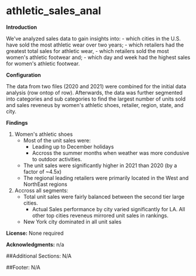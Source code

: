 # athletic_sales_anal


**Introduction**

We've analyzed sales data to gain insights into:
    - which cities in the U.S. have sold the most athletic wear over two years;
    - which retailers had the greatest total sales for athletic wear,
    - which retailers sold the most women's athletic footwear and;
    - which day and week had the highest sales for women's athletic footwear.

**Configuration**

The data from two files (2020 and 2021) were combined for the initial data analysis (row ontop of row).
Afterwards, the data was further segmented into categories and sub categories to find the 
largest number of units sold and sales reveneus by women's athletic shoes, retailer, region, state, and city.  

**Findings**
1.  Women's athletic shoes
    - Most of the unit sales were:
        - Leading up to December holidays
        - Accross the summer months when weather was more condusive to outdoor activities.
    - The unit sales were significantly higher in  2021 than 2020 (by a factor of ~4.5x)
    - The regional leading retailers were primarily located in the West and NorthEast regions
2.  Accross all segments:
    - Total unit sales were fairly balanced between the second tier large cities.
        - Actual Sales performance by city varied significantly for LA.   All other top cities reveneus mirrored unit sales in rankings.
    - New York city dominated in all unit sales

**License:**
None required

**Acknowledgments:**
n/a

##Additional Sections:
N/A

##Footer:
N/A
